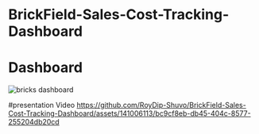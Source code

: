 # BrickField-Sales-Cost-Tracking-Dashboard


# Dashboard 
![bricks dashboard](https://github.com/RoyDip-Shuvo/BrickField-Sales-Cost-Tracking-Dashboard/assets/141006113/d7e18663-77a7-40fd-9cd9-d056c7e6f292)

#presentation Video
https://github.com/RoyDip-Shuvo/BrickField-Sales-Cost-Tracking-Dashboard/assets/141006113/bc9cf8eb-db45-404c-8577-255204db20cd

